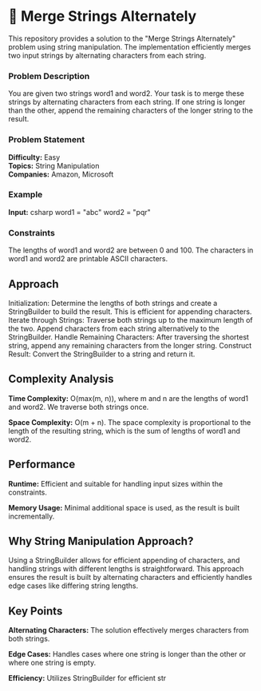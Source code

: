 # 🔄 Merge Strings Alternately

This repository provides a solution to the "Merge Strings Alternately" problem using string manipulation. The
implementation efficiently merges two input strings by alternating characters from each string.

### Problem Description

You are given two strings word1 and word2. Your task is to merge these strings by alternating characters from each
string. If one string is longer than the other, append the remaining characters of the longer string to the result.

### Problem Statement

**Difficulty:** Easy  
**Topics:** String Manipulation  
**Companies:** Amazon, Microsoft

### Example

**Input:**
csharp
word1 = "abc"
word2 = "pqr"

### Constraints

The lengths of word1 and word2 are between 0 and 100.
The characters in word1 and word2 are printable ASCII characters.

## Approach

Initialization: Determine the lengths of both strings and create a StringBuilder to build the result. This is efficient
for appending characters.
Iterate through Strings: Traverse both strings up to the maximum length of the two. Append characters from each string
alternatively to the StringBuilder.
Handle Remaining Characters: After traversing the shortest string, append any remaining characters from the longer
string.
Construct Result: Convert the StringBuilder to a string and return it.

## Complexity Analysis

**Time Complexity:** O(max(m, n)), where m and n are the lengths of word1 and word2. We traverse both strings once.

**Space Complexity:** O(m + n). The space complexity is proportional to the length of the resulting string, which is the
sum of lengths of word1 and word2.

## Performance

**Runtime:** Efficient and suitable for handling input sizes within the constraints.

**Memory Usage:** Minimal additional space is used, as the result is built incrementally.

## Why String Manipulation Approach?

Using a StringBuilder allows for efficient appending of characters, and handling strings with different lengths is
straightforward. This approach ensures the result is built by alternating characters and efficiently handles edge cases
like differing string lengths.

## Key Points

**Alternating Characters:** The solution effectively merges characters from both strings.

**Edge Cases:** Handles cases where one string is longer than the other or where one string is empty.

**Efficiency:** Utilizes StringBuilder for efficient str
